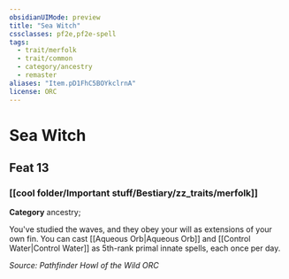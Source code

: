 ```yaml
---
obsidianUIMode: preview
title: "Sea Witch"
cssclasses: pf2e,pf2e-spell
tags:
  - trait/merfolk
  - trait/common
  - category/ancestry
  - remaster
aliases: "Item.pD1FhC5BOYkclrnA"
license: ORC
---
```

# Sea Witch
## Feat 13
### [[cool folder/Important stuff/Bestiary/zz_traits/merfolk]]

**Category** ancestry; 




You've studied the waves, and they obey your will as extensions of your own fin. You can cast [[Aqueous Orb|Aqueous Orb]] and [[Control Water|Control Water]] as 5th-rank primal innate spells, each once per day.

*Source: Pathfinder Howl of the Wild*
*ORC*